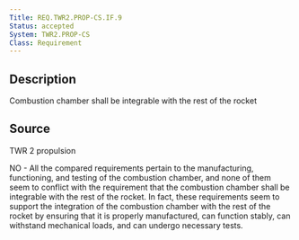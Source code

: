 ```yaml
---
Title: REQ.TWR2.PROP-CS.IF.9
Status: accepted
System: TWR2.PROP-CS
Class: Requirement
---
```


## Description

Combustion chamber shall be integrable with the rest of the rocket

## Source

TWR 2 propulsion


NO - All the compared requirements pertain to the manufacturing, functioning, and testing of the combustion chamber, and none of them seem to conflict with the requirement that the combustion chamber shall be integrable with the rest of the rocket. In fact, these requirements seem to support the integration of the combustion chamber with the rest of the rocket by ensuring that it is properly manufactured, can function stably, can withstand mechanical loads, and can undergo necessary tests.
